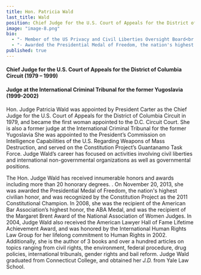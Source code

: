 ```yaml
---
title: Hon. Patricia Wald
last_title: Wald
position: Chief Judge for the U.S. Court of Appeals for the District of Columbia Circuit (1979–99)
image: "image-8.png"
bio: 
  - "- Member of the US Privacy and Civil Liberties Oversight Board<br />"
  - "- Awarded the Presidential Medal of Freedom, the nation's highest civilian honor (2013)<br />"
published: true
---
```


#### Chief Judge for the U.S. Court of Appeals for the District of Columbia Circuit (1979 – 1999)

#### Judge at the International Criminal Tribunal for the former Yugoslavia (1999-2002)

Hon. Judge Patricia Wald was appointed by President Carter as the Chief Judge for the U.S. Court of Appeals for the District of Columbia Circuit in 1979, and became the first woman appointed to the D.C. Circuit Court. She is also a former judge at the International Criminal Tribunal for the former Yugoslavia She was appointed to the President’s Commission on Intelligence Capabilities of the U.S. Regarding Weapons of Mass Destruction, and served on the Constitution Project’s Guantanamo Task Force. Judge Wald’s career has focused on activities involving civil liberties and international non-governmental organizations as well as governmental positions. 

The Hon. Judge Wald has received innumerable honors and awards including more than 20 honorary degrees. . On November 20, 2013, she was awarded the Presidential Medal of Freedom, the nation's highest civilian honor, and was recognized by the Constitution Project as the 2011 Constitutional Champion. In 2008, she was the recipient of the American Bar Association’s highest honor, the ABA Medal, and was the recipient of the Margaret Brent Award of the National Association of Women Judges.  In 2004, Judge Wald also received the American Lawyer Hall of Fame Lifetime Achievement Award, and was honored by the International Human Rights Law Group for her lifelong commitment to Human Rights in 2002. Additionally, she is the author of 3 books and over a hundred articles on topics ranging from civil rights, the environment, federal procedure, drug policies, international tribunals, gender rights and bail reform. Judge Wald graduated from Connecticut College, and obtained her _J.D._ from Yale Law School.
